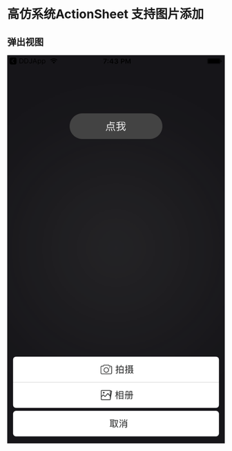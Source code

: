 # 高仿系统ActionSheet 支持图片添加
## 弹出视图
![image](https://github.com/RiberWang/RBActionSheet/blob/master/ScreenShoot/actionSheet.png?raw=true)
